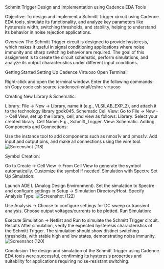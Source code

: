 Schmitt Trigger Design and Implementation using Cadence EDA Tools

Objective: To design and implement a Schmitt Trigger circuit using Cadence EDA tools, simulate its functionality, and analyze key parameters like hysteresis width, switching thresholds, and stability, helping to understand its behavior in noise rejection applications.


Overview
The Schmitt Trigger circuit is designed to provide hysteresis, which makes it useful in signal conditioning applications where noise immunity and sharp switching behavior are required. The goal of this assignment is to create the circuit schematic, perform simulations, and analyze its output characteristics under different input conditions.

Getting Started
Setting Up Cadence Virtuoso
Open Terminal:

Right-click and open the terminal window.
Enter the following commands:
sh
Copy code
csh
source /cadence/install/cshrc
virtuoso

Creating New Library & Schematic:

Library: File -> New -> Library, name it (e.g., VLSILAB_EXP_2), and attach it to the technology library gpdk045.
Schematic Cell View: Go to File -> New -> Cell View, set up the library, cell, and view as follows:
Library: Select your created library.
Cell Name: E.g., Schmitt_Trigger.
View: Schematic.
Adding Components and Connections:

Use the instance tool to add components such as nmos1v and pmos1v.
Add input and output pins, and make all connections using the wire tool.
![Screenshot (118)](https://github.com/user-attachments/assets/ae32b2f5-90c8-4beb-9a83-0b3326b42277)

Symbol Creation:

Go to Create -> Cell View -> From Cell View to generate the symbol automatically.
Customize the symbol if needed.
Simulation with Spectre
Set Up Simulation:

Launch ADE L (Analog Design Environment).
Set the simulation to Spectre and configure settings in Setup -> Simulation Directory/Host.
Specify Analysis Type:
![Screenshot (122)](https://github.com/user-attachments/assets/83d55f1c-6649-4f17-92c0-a2d3b26db0b5)


Use Analysis -> Choose to configure settings for DC sweep or transient analysis.
Choose output voltages/currents to be plotted.
Run Simulation:

Execute Simulation -> Netlist and Run to simulate the Schmitt Trigger circuit.
Results
After simulation, verify the expected hysteresis characteristics of the Schmitt Trigger. The simulation should show distinct switching thresholds, with stable high and low states, demonstrating noise immunity.
![Screenshot (120)](https://github.com/user-attachments/assets/c617be6c-a7a1-42d9-a3aa-b519d9adece9)


Conclusion
The design and simulation of the Schmitt Trigger using Cadence EDA tools were successful, confirming its hysteresis properties and suitability for applications requiring noise-resistant switching.

